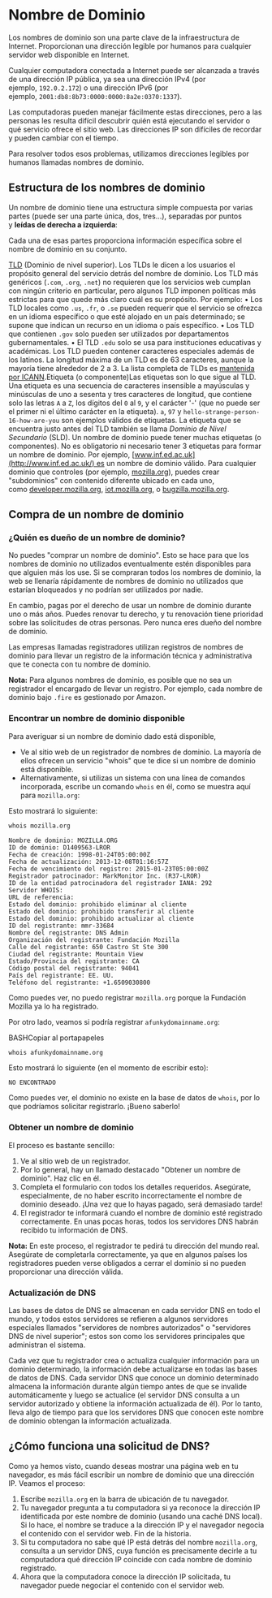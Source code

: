 # Nombre de Dominio

Los nombres de dominio son una parte clave de la infraestructura de Internet. Proporcionan una dirección legible por humanos para cualquier servidor web disponible en Internet.

Cualquier computadora conectada a Internet puede ser alcanzada a través de una dirección IP pública, ya sea una dirección IPv4 (por ejemplo, `192.0.2.172`) o una dirección IPv6 (por ejemplo, `2001:db8:8b73:0000:0000:8a2e:0370:1337`).

Las computadoras pueden manejar fácilmente estas direcciones, pero a las personas les resulta difícil descubrir quién está ejecutando el servidor o qué servicio ofrece el sitio web. Las direcciones IP son difíciles de recordar y pueden cambiar con el tiempo.

Para resolver todos esos problemas, utilizamos direcciones legibles por humanos llamadas nombres de dominio.

## Estructura de los nombres de dominio

Un nombre de dominio tiene una estructura simple compuesta por varias partes (puede ser una parte única, dos, tres...), separadas por puntos y **leídas de derecha a izquierda**:

Cada una de esas partes proporciona información específica sobre el nombre de dominio en su conjunto.

[TLD](https://developer.mozilla.org/es/docs/Glossary/TLD) (Dominio de nivel superior). Los TLDs le dicen a los usuarios el propósito general del servicio detrás del nombre de dominio. Los TLD más genéricos (`.com`, `.org`, `.net`) no requieren que los servicios web cumplan con ningún criterio en particular, pero algunos TLD imponen políticas más estrictas para que quede más claro cuál es su propósito. Por ejemplo:
• Los TLD locales como `.us`, `.fr`, o `.se` pueden requerir que el servicio se ofrezca en un idioma específico o que esté alojado en un país determinado; se supone que indican un recurso en un idioma o país específico.
• Los TLD que contienen `.gov` solo pueden ser utilizados por departamentos gubernamentales.
• El TLD `.edu` solo se usa para instituciones educativas y académicas.
Los TLD pueden contener caracteres especiales además de los latinos. La longitud máxima de un TLD es de 63 caracteres, aunque la mayoría tiene alrededor de 2 a 3.
La lista completa de TLDs es [mantenida por ICANN](https://www.icann.org/resources/pages/tlds-2012-02-25-en).Etiqueta (o componente)Las etiquetas son lo que sigue al TLD. Una etiqueta es una secuencia de caracteres insensible a mayúsculas y minúsculas de uno a sesenta y tres caracteres de longitud, que contiene solo las letras `A` a `Z`, los dígitos del `0` al `9`, y el carácter '-' (que no puede ser el primer ni el último carácter en la etiqueta). `a`, `97` y `hello-strange-person-16-how-are-you` son ejemplos válidos de etiquetas.
La etiqueta que se encuentra justo antes del TLD también se llama *Dominio de Nivel Secundario* (SLD).
Un nombre de dominio puede tener muchas etiquetas (o componentes). No es obligatorio ni necesario tener 3 etiquetas para formar un nombre de dominio. Por ejemplo, [www.inf.ed.ac.uk](http://www.inf.ed.ac.uk/) es un nombre de dominio válido. Para cualquier dominio que controles (por ejemplo, [mozilla.org](https://www.mozilla.org/es-ES/)), puedes crear "subdominios" con contenido diferente ubicado en cada uno, como [developer.mozilla.org](https://developer.mozilla.org/), [iot.mozilla.org](https://iot.mozilla.org/), o [bugzilla.mozilla.org](https://bugzilla.mozilla.org/).

## Compra de un nombre de dominio

### ¿Quién es dueño de un nombre de dominio?

No puedes "comprar un nombre de dominio". Esto se hace para que los nombres de dominio no utilizados eventualmente estén disponibles para que alguien más los use. Si se compraran todos los nombres de dominio, la web se llenaría rápidamente de nombres de dominio no utilizados que estarían bloqueados y no podrían ser utilizados por nadie.

En cambio, pagas por el derecho de usar un nombre de dominio durante uno o más años. Puedes renovar tu derecho, y tu renovación tiene prioridad sobre las solicitudes de otras personas. Pero nunca eres dueño del nombre de dominio.

Las empresas llamadas registradores utilizan registros de nombres de dominio para llevar un registro de la información técnica y administrativa que te conecta con tu nombre de dominio.

**Nota:** Para algunos nombres de dominio, es posible que no sea un registrador el encargado de llevar un registro. Por ejemplo, cada nombre de dominio bajo `.fire` es gestionado por Amazon.

### Encontrar un nombre de dominio disponible

Para averiguar si un nombre de dominio dado está disponible,

- Ve al sitio web de un registrador de nombres de dominio. La mayoría de ellos ofrecen un servicio "whois" que te dice si un nombre de dominio está disponible.
- Alternativamente, si utilizas un sistema con una línea de comandos incorporada, escribe un comando `whois` en él, como se muestra aquí para `mozilla.org`:

Esto mostrará lo siguiente:

```bash
whois mozilla.org

```

```
Nombre de dominio: MOZILLA.ORG
ID de dominio: D1409563-LROR
Fecha de creación: 1998-01-24T05:00:00Z
Fecha de actualización: 2013-12-08T01:16:57Z
Fecha de vencimiento del registro: 2015-01-23T05:00:00Z
Registrador patrocinador: MarkMonitor Inc. (R37-LROR)
ID de la entidad patrocinadora del registrador IANA: 292
Servidor WHOIS:
URL de referencia:
Estado del dominio: prohibido eliminar al cliente
Estado del dominio: prohibido transferir al cliente
Estado del dominio: prohibido actualizar al cliente
ID del registrante: mmr-33684
Nombre del registrante: DNS Admin
Organización del registrante: Fundación Mozilla
Calle del registrante: 650 Castro St Ste 300
Ciudad del registrante: Mountain View
Estado/Provincia del registrante: CA
Código postal del registrante: 94041
País del registrante: EE. UU.
Teléfono del registrante: +1.6509030800

```

Como puedes ver, no puedo registrar `mozilla.org` porque la Fundación Mozilla ya lo ha registrado.

Por otro lado, veamos si podría registrar `afunkydomainname.org`:

BASHCopiar al portapapeles

```bash
whois afunkydomainname.org

```

Esto mostrará lo siguiente (en el momento de escribir esto):

```
NO ENCONTRADO

```

Como puedes ver, el dominio no existe en la base de datos de `whois`, por lo que podríamos solicitar registrarlo. ¡Bueno saberlo!

### Obtener un nombre de dominio

El proceso es bastante sencillo:

1. Ve al sitio web de un registrador.
2. Por lo general, hay un llamado destacado "Obtener un nombre de dominio". Haz clic en él.
3. Completa el formulario con todos los detalles requeridos. Asegúrate, especialmente, de no haber escrito incorrectamente el nombre de dominio deseado. ¡Una vez que lo hayas pagado, será demasiado tarde!
4. El registrador te informará cuando el nombre de dominio esté registrado correctamente. En unas pocas horas, todos los servidores DNS habrán recibido tu información de DNS.

**Nota:** En este proceso, el registrador te pedirá tu dirección del mundo real. Asegúrate de completarla correctamente, ya que en algunos países los registradores pueden verse obligados a cerrar el dominio si no pueden proporcionar una dirección válida.

### Actualización de DNS

Las bases de datos de DNS se almacenan en cada servidor DNS en todo el mundo, y todos estos servidores se refieren a algunos servidores especiales llamados "servidores de nombres autorizados" o "servidores DNS de nivel superior"; estos son como los servidores principales que administran el sistema.

Cada vez que tu registrador crea o actualiza cualquier información para un dominio determinado, la información debe actualizarse en todas las bases de datos de DNS. Cada servidor DNS que conoce un dominio determinado almacena la información durante algún tiempo antes de que se invalide automáticamente y luego se actualice (el servidor DNS consulta a un servidor autorizado y obtiene la información actualizada de él). Por lo tanto, lleva algo de tiempo para que los servidores DNS que conocen este nombre de dominio obtengan la información actualizada.

## ¿Cómo funciona una solicitud de DNS?

Como ya hemos visto, cuando deseas mostrar una página web en tu navegador, es más fácil escribir un nombre de dominio que una dirección IP. Veamos el proceso:

1. Escribe `mozilla.org` en la barra de ubicación de tu navegador.
2. Tu navegador pregunta a tu computadora si ya reconoce la dirección IP identificada por este nombre de dominio (usando una caché DNS local). Si lo hace, el nombre se traduce a la dirección IP y el navegador negocia el contenido con el servidor web. Fin de la historia.
3. Si tu computadora no sabe qué IP está detrás del nombre `mozilla.org`, consulta a un servidor DNS, cuya función es precisamente decirle a tu computadora qué dirección IP coincide con cada nombre de dominio registrado.
4. Ahora que la computadora conoce la dirección IP solicitada, tu navegador puede negociar el contenido con el servidor web.
